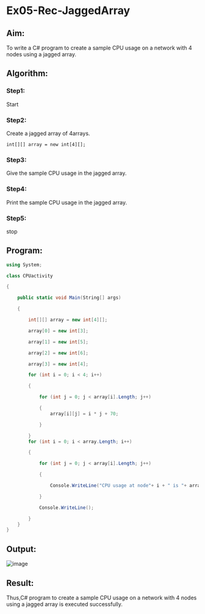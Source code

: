 # Ex05-Rec-JaggedArray
## Aim:
To write a C# program to create a sample CPU usage on a network with 4 nodes using a jagged array.
## Algorithm:
 ### Step1: 
Start
### Step2:
Create a jagged array of 4arrays.
```
int[][] array = new int[4][];
```
### Step3:
Give the sample CPU usage in the jagged array. 
### Step4:
Print the sample CPU usage in the jagged array. 
### Step5:
stop


## Program:
```c#
using System;

class CPUactivity

{

    public static void Main(String[] args)

    {

        int[][] array = new int[4][];

        array[0] = new int[3];

        array[1] = new int[5];

        array[2] = new int[6];

        array[3] = new int[4];

        for (int i = 0; i < 4; i++)

        {

            for (int j = 0; j < array[i].Length; j++)

            {
                array[i][j] = i * j + 70;

            }

        }
        for (int i = 0; i < array.Length; i++)

        {

            for (int j = 0; j < array[i].Length; j++)

            {

                Console.WriteLine("CPU usage at node"+ i + " is "+ array[i][j]+" % ");

            }

            Console.WriteLine();

        }
    }
}
```

## Output:
![image](https://user-images.githubusercontent.com/75235488/167236657-a281d08b-cef0-416e-94bc-4bb2d0f1ece6.png)

## Result:
Thus,C# program to create a sample CPU usage on a network with 4 nodes using a jagged array is executed successfully.
